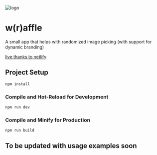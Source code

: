 ![logo](./public/favicon.ico)
# w(r)affle

A small app that helps with randomized image picking (with support for dynamic branding)

[live thanks to netlify](https://harmonious-salmiakki-a4c12c.netlify.app/)

## Project Setup

```sh
npm install
```

### Compile and Hot-Reload for Development

```sh
npm run dev
```

### Compile and Minify for Production

```sh
npm run build
```

## To be updated with usage examples soon

